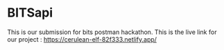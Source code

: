 # BITSapi
This is our submission for bits postman hackathon.
This is the live link for our project : 
https://cerulean-elf-82f333.netlify.app/
